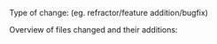 Type of change: (eg. refractor/feature addition/bugfix)

Overview of files changed and their additions:

